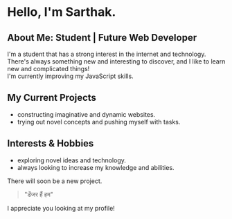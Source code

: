 # Hello, I'm Sarthak.

## About Me: Student | Future Web Developer

I'm a student that has a strong interest in the internet and technology.  
There's always something new and interesting to discover, and I like to learn new and complicated things!  
I'm currently improving my JavaScript skills.

## My Current Projects

- constructing imaginative and dynamic websites.
- trying out novel concepts and pushing myself with tasks.

## Interests & Hobbies

- exploring novel ideas and technology.
- always looking to increase my knowledge and abilities.

There will soon be a new project.

> "डेंजर हैं हम"

I appreciate you looking at my profile!
